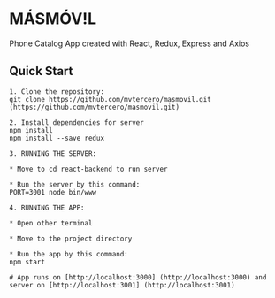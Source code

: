# MÁSMÓV!L

Phone Catalog App created with React, Redux, Express and Axios

## Quick Start
```
1. Clone the repository:
git clone https://github.com/mvtercero/masmovil.git (https://github.com/mvtercero/masmovil.git)

2. Install dependencies for server
npm install
npm install --save redux

3. RUNNING THE SERVER:

* Move to cd react-backend to run server

* Run the server by this command:
PORT=3001 node bin/www

4. RUNNING THE APP:

* Open other terminal

* Move to the project directory

* Run the app by this command:
npm start

# App runs on [http://localhost:3000] (http://localhost:3000) and server on [http://localhost:3001] (http://localhost:3001)
```

